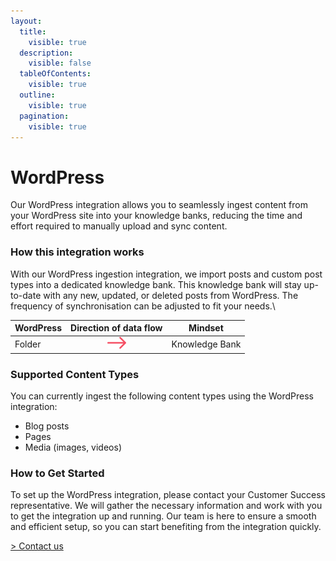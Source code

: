 ```yaml
---
layout:
  title:
    visible: true
  description:
    visible: false
  tableOfContents:
    visible: true
  outline:
    visible: true
  pagination:
    visible: true
---
```


# WordPress

Our WordPress integration allows you to seamlessly ingest content from your WordPress site into your knowledge banks, reducing the time and effort required to manually upload and sync content.

### How this integration works

With our WordPress ingestion integration, we import posts and custom post types into a dedicated knowledge bank. This knowledge bank will stay up-to-date with any new, updated, or deleted posts from WordPress. The frequency of synchronisation can be adjusted to fit your needs.\


| WordPress |                                    Direction of data flow                                   | Mindset        |
| --------- | :-----------------------------------------------------------------------------------------: | -------------- |
| Folder    | <img src="../../.gitbook/assets/arrow - left to right (6).png" alt="" data-size="original"> | Knowledge Bank |

### Supported Content Types

You can currently ingest the following content types using the WordPress integration:

* Blog posts
* Pages
* Media (images, videos)

### How to Get Started

To set up the WordPress integration, please contact your Customer Success representative. We will gather the necessary information and work with you to get the integration up and running. Our team is here to ensure a smooth and efficient setup, so you can start benefiting from the integration quickly.

[> Contact us](https://mindset-ai.atlassian.net/servicedesk/customer/portal/1/group/10/create/41)

